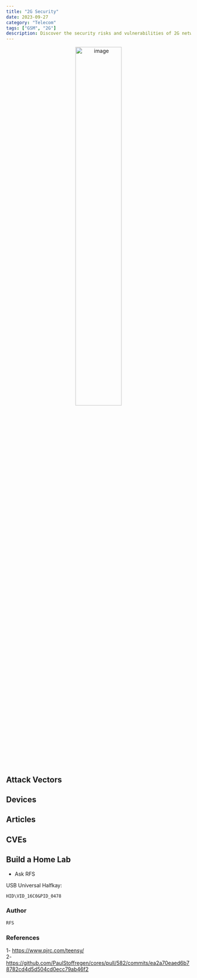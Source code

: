 ```yaml
---
title: "2G Security"
date: 2023-09-27
category: "Telecom"
tags: ["GSM", "2G"]
description: Discover the security risks and vulnerabilities of 2G networks. Learn about best practices for protecting your data and devices on outdated 2G infrastructure.
---
```


<p align="center">
  <img src="/images/teensy.jpg" alt="image" width="50%" height="50%">
</p>

## Attack Vectors

## Devices

## Articles

## CVEs

## Build a Home Lab

- Ask RFS

USB Universal Halfkay:
```text
HID\VID_16C0&PID_0478
```


### Author

```text
RFS
```



### References

1- https://www.pjrc.com/teensy/ \
2- https://github.com/PaulStoffregen/cores/pull/582/commits/ea2a70eaed6b78782cd4d5d504cd0ecc79ab46f2
